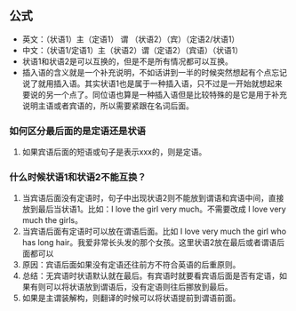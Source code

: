 ## 公式
- 英文：（状语1）主（定语1） 谓 （状语2）（宾）（定语2/状语1）
- 中文：（状语1/定语1）主（状语2）谓（定语2）（宾语）（状语1）
- 状语1和状语2是可以互换的，但是不是所有情况都可以互换。
- 插入语的含义就是一个补充说明，不如话讲到一半的时候突然想起有个点忘记说了就用插入语。其实状语1也是属于一种插入语，只不过是一开始就想起来要说的另一个点了。同位语也算是一种插入语但是比较特殊的是它是用于补充说明主语或者宾语的，所以需要紧跟在名词后面。

### 如何区分最后面的是定语还是状语
1. 如果宾语后面的短语或句子是表示xxx的，则是定语。

### 什么时候状语1和状语2不能互换？
1. 当宾语后面没有定语时，句子中出现状语2则不能放到谓语和宾语中间，直接放到最后当状语1。比如：I love the girl very much。不需要改成 I love very much the girls。
2. 当宾语后面有定语时可以放在谓语后面。比如 I love very much the girl who has long hair。我爱非常长头发的那个女孩。这里状语2放在最后或者谓语后面都可以
3. 原因：宾语后面如果没有定语还往前方不符合英语的后重原则。
4. 总结：无宾语时状语默认就在最后。有宾语时就要看宾语后面是否有定语，如果有则可以将状语放到谓语后，没有定语则往后挪放到最后。
5. 如果是主谓装解构，则翻译的时候可以将状语提前到谓语前面。